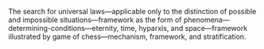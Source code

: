 The search for universal laws—applicable only to the distinction of possible and impossible situations—framework as the form of phenomena—determining-conditions—eternity, time, hyparxis, and space—framework illustrated by game of chess—mechanism, framework, and stratification.